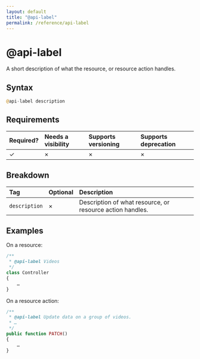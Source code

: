 ```yaml
---
layout: default
title: "@api-label"
permalink: /reference/api-label
---
```


# @api-label
A short description of what the resource, or resource action handles.

## Syntax
```php
@api-label description
```

## Requirements

| Required? | Needs a visibility | Supports versioning | Supports deprecation |
| :--- | :--- | :--- | :--- |
| ✓ | × | × | × |

## Breakdown

| Tag | Optional | Description |
| :--- | :--- | :--- |
| `description` | × | Description of what resource, or resource action handles. |

## Examples
On a resource:

```php
/**
 * @api-label Videos
 */
class Controller
{
    …
}
```

On a resource action:

```php
/**
 * @api-label Update data on a group of videos.
 * …
 */
public function PATCH()
{
    …
}
```
